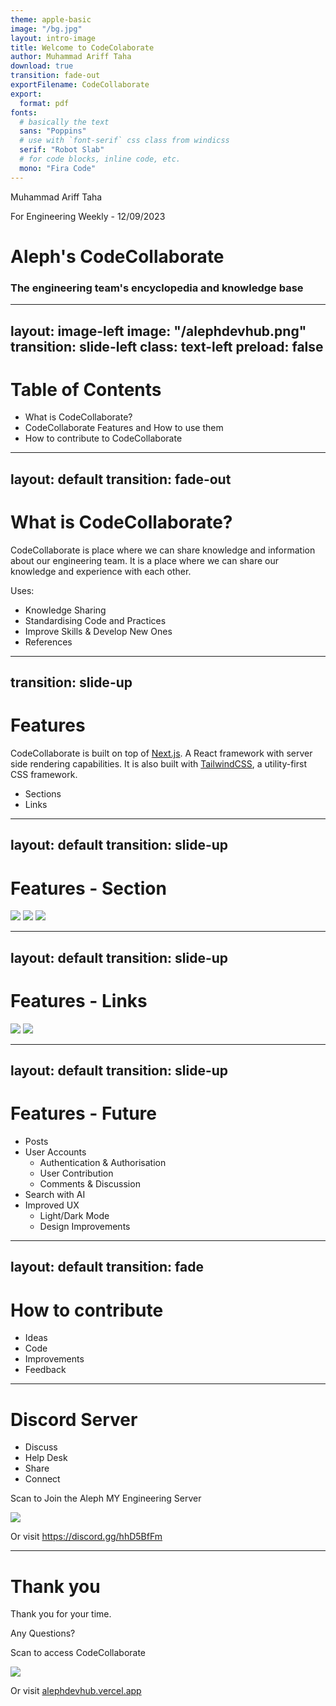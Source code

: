 ```yaml
---
theme: apple-basic
image: "/bg.jpg"
layout: intro-image
title: Welcome to CodeColaborate
author: Muhammad Ariff Taha
download: true
transition: fade-out
exportFilename: CodeCollaborate
export:
  format: pdf
fonts:
  # basically the text
  sans: "Poppins"
  # use with `font-serif` css class from windicss
  serif: "Robot Slab"
  # for code blocks, inline code, etc.
  mono: "Fira Code"
---
```


<div class="absolute top-10 left-10">
  <p class="font-size-3 !mb-0">
    Muhammad Ariff Taha
  </p>
  <p class="font-size-2 !mt-0">
    For Engineering Weekly - 12/09/2023
  </p>
</div>

<div class="absolute bottom-10 left-10">
  <h1 id="cover-title">Aleph's CodeCollaborate</h1>
  <h3>The engineering team's encyclopedia and knowledge base</h3>
</div>

<!-- Hello, My name is Taha and today I'll be talking about CodeCollaborate. Take notes and write down your questions and we'll address them at the end of the presentation -->

---
layout: image-left
image: "/alephdevhub.png"
transition: slide-left
class: text-left
preload: false
---

<div class=" p-4">
<h1 class="text-blue">Table of Contents</h1>

<ul>
  <li 
    v-motion
    :initial="{ x : 100, opacity : 0 }"
    :enter="{ x: 0, opacity: 1, transition: { duration: 1000 }}"
    > What is CodeCollaborate?</li>
  <li
    v-motion
    :initial="{ x : 100, opacity : 0 }"
    :enter="{ x: 0, opacity: 1, transition: { duration: 1000 ,delay : 200}}"
    >CodeCollaborate Features and How to use them</li>
    <li
    v-motion
    :initial="{ x : 100, opacity : 0 }"
    :enter="{ x: 0, opacity: 1, transition: { duration: 1000 ,delay : 600}}"
    >  How to contribute to CodeCollaborate</li>
</ul>
</div>


<!-- Today, we will talk about what is CodeCollaborate, its features (current and future/planned), how to use it and how to contribute to it. -->
 

---
layout: default
transition: fade-out
---

<div className="w-full h-full flex flex-col justify-center items-start">
  <h1>What is CodeCollaborate?</h1>

  <p class="w-2xl">CodeCollaborate is place where we can share knowledge and information about our
    engineering team. It is a place where we can share our knowledge and experience
    with each other.
  </p>

  <p>Uses:</p>
  <ul>
    <li>Knowledge Sharing</li>
    <li>Standardising Code and Practices</li>
    <li>Improve Skills & Develop New Ones</li>
    <li>References</li>
  </ul>
</div>

<!-- 

Knowledge sharing is a key part of our engineering culture.

Engineers and engineering as a whole can only improve if we share and support each other. 

I hope we can fully utilise this platform for everyone's benefit.

CodeCollaborate will be our one stop destination to share knowledge with our peers. 

In the future we hope to also implement standars across all our projects.

This will not only benefit us here, where we can have multiple projects,

some with similar requirements, but also those in the future. 

If we ever decide to continue our journey elsewhere, at least handover doesn't have to be difficult 

We can also use this platform to improve our skills and develop new ones.

For example, recently I've noticed gaps in my knowledge while helping out with other projects.

I might not know where to find the information I need, I would probably have to put in effort to find it.

I've been trying to fill those gaps by reading up on the topics and sharing what I've learnt with the team.

And I can share what I've learnt with the team through CodeCollaborate, so you don't have to struggle as I did.

Lastly, it can also be a platform for references for when we need to look back on something we've done before.

-->

---
transition: slide-up
---

<div class="w-full h-full flex flex-col justify-center items-start">
  <h1 class="heading">Features</h1>

<div >
  <p class="w-2xl">CodeCollaborate is built on top of <a href="https://nextjs.org/">Next.js</a>. A React framework with server side rendering capabilities. It is also built with <a href="https://tailwindcss.com/">TailwindCSS</a>, a utility-first CSS framework.
  </p>

  <ul>
    <li>Sections</li>
    <li>Links</li>
  </ul>
</div>

  </div>

<!-- 
  CodeCollaborate is built on top of Next.js and uses TailwindCSS for styling.

  It is hosted on Vercel and uses MongoDB Atlas for its database.

  Currently, CodeCollaborate has 2 main features, Sections and Links.
 -->
---
layout: default
transition: slide-up
---

<div class="w-full h-full flex flex-col justify-center items-start p-4">
  <h1 class="heading">Features - Section</h1>

<div class="grid grid-cols-2 gap-2 grid-rows-2 grid-justify-center grid-items-center">
  <img src="/sections.png" class="row-span-1 w-80" />
  <img src="/edit-sections.png"  class="row-span-2 w-100" />
  <img src="/create-sections.png" class="row-span-1 w-80" />
</div>

</div>

<!-- 
  Sections are where we can categorise our content.
  
  You can add a new Section by clicking on the "Add Section" button.

  Each section has a title and a description.

  Title is mandatory while description is optional.

  The slug is automatically generated from the title and will be used in the URL.

  The button can be found on the home page.

  You can also edit the section by clicking on the "Edit" button.

  On the edit screen, you can edit, deleted and add links attached to the section.

 -->

---
layout: default
transition: slide-up
---

<div class="w-full h-full flex flex-col justify-center items-start  p-4">
  <h1 class="heading">Features - Links</h1>

<div class="grid grid-cols-2 gap-2 grid-rows-2">
  <img src="/links.png" class="row-span-1" />
  <img src="/add-links.png"  class="row-span-2" />
</div>

</div>


<!-- 

  Links are where we can add our content.

  You can add a new Link by clicking on the "Add Link" button.

  Each link has a title, url, section and an image.

  All fields are mandatory.

  The image is currently hosted on Cloudinary.

  You can also edit the link by clicking on the "Edit" button.

 -->

---
layout: default
transition: slide-up
---

<div class="w-full h-full flex flex-col justify-center items-start  p-4">
  <h1 class="heading">Features - Future</h1>

  <ul>
    <li>Posts</li>
    <li>User Accounts
      <ul class="!mt-0">
        <li>Authentication & Authorisation</li>
        <li>User Contribution</li>
        <li>Comments & Discussion</li>
      </ul>
    </li>
    <li>Search with AI</li>
    <li>Improved UX
      <ul class="!mt-0">
        <li>Light/Dark Mode</li>
        <li>Design Improvements</li>
      </ul>
    </li>
  </ul>

</div>


<!-- 

These are some of the features that we are planning to implement in the future.

Firstly, we want to have a blog like feature where we can post articles and tutorials.

This will be useful for sharing knowledge and experience that can't be shared through links.

Ideally, we want to have a login system where only Alephians can access CodeCollaborate.

This will allow us to have more control over the content and who can access it as well as display user contributions.

Which means Links and Posts can be attributed to the user who created them.

We also want to have a search feature where you can search for content and possibly AI integration to improve the search results.

Lastly, we want to improve the UX of CodeCollaborate.

We want to have a light and dark mode for those who prefer one over the other.

We also want to improve the design of CodeCollaborate to make it more appealing and easier to use.

This is where we need your help.

-->

---
layout: default
transition: fade
---

<div class="w-full h-full flex flex-col justify-center items-start p-4">
  <h1 class="heading">How to contribute</h1>

  <ul>
    <li v-click>Ideas</li>
    <li v-click>Code</li>
    <li v-click>Improvements</li>
    <li v-click>Feedback</li>
  </ul>


</div>

<!--
How to contribute to CodeCollaborate?

You can contribute to CodeCollaborate in many ways.

Ideas.

If you have any ideas on how to improve CodeCollaborate, you can share them with us.

Code.

If you don't have any ideas, but you want to contribute, you can help us with the code.

We have a list of features and improvements that we want to implement.

Improvements.

If you think there are things that can be improved, better implementation, better design, etc.

Feedback.

Lastly, if you have any feedback, share. 

We want to make CodeCollaborate as useful as possible for everyone.
-->

---

<div class="w-full h-full flex flex-row justify-center items-start p-4">
  <div class="w-1/2 flex gap-4 flex-col">
    <h1 class="heading">Discord Server</h1>
    <ul>
      <li>Discuss</li>
      <li>Help Desk</li>
      <li>Share</li>
      <li>Connect</li>
    </ul>
  </div>
  <div class="flex flex-col justify-center items-center">
    <p>Scan to Join the Aleph MY Engineering Server</p>
    <img src="/AlephMyEngineering.svg" class="w-70 mx-auto" /> 
    <p>Or visit <a href="https://discord.gg/hhD5BfFm">https://discord.gg/hhD5BfFm</a></p>
  </div>
</div>

<!-- 
We also have a Discord server for the engineering team.

You can join the server by scanning the QR code or by visiting the URL.

We can use the server to discuss, ask for help, share and connect with each other.

We have prepared some roles for you to choose from. 

You can choose the roles that describes you best and you will be notified when there are updates.

We hope that the discord server will be a place where we can connect with each other and share our knowledge and experience.

It will also help engineers in the same project to communicate and collaborate with each other through the dedicated project channels.

If your role is not listed, or you want to add a new role, create a new channel or category, implement a new feature, bots, etc, you can contact an admin to have it added.
-->

---

<div class="w-full h-full flex flex-row justify-center items-center p-4">
 <div class="w-1/2 flex gap-4 flex-col">
  <h1 class="heading">Thank you</h1>
  <p>Thank you for your time.</p> 
  <p>Any Questions?</p>
  </div>

  <div>
    <p>Scan to access CodeCollaborate</p>
    <img src="/CodeColaborate.svg" class="w-70 mx-auto" /> 
    <p>Or visit <a href="https://alephdevhub.vercel.app">alephdevhub.vercel.app</a></p>
  </div>
  
</div>

<!--

Thank you for your time.

I hope you found this presentation useful and maybe even enjoyable.

We hope that CodeCollaborate will be a useful tool for everyone.

Any Questions?

-->
